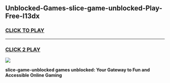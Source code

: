 
## Unblocked-Games-slice-game-unblocked-Play-Free-l13dx
<h3>
<a href="https://premium76.site?title=slice-game-unblocked&ref=19M">CLICK TO PLAY</a></h3>
<hr>

<h3>
<a href="https://premium76.site?title=slice-game-unblocked&ref=19M">CLICK 2 PLAY</a>
  
</h3>

<a href="https://premium76.site?title=slice-game-unblocked&ref=19M"><img src="https://clearcache.store/games.png"></a>


**slice-game-unblocked games unblocked: Your Gateway to Fun and Accessible Online Gaming**
